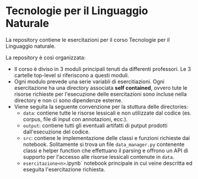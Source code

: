 # Tecnologie per il Linguaggio Naturale

La repository contiene le esercitazioni per il corso Tecnologie per il Linguaggio naturale.

La repository è così organizzata:
* Il corso è diviso in 3 moduli principali tenuti da differenti professori. Le 3 cartelle top-level si riferiscono a questi moduli.
* Ogni modulo prevede una serie variabli di esercitiazioni. Ogni esercitazione ha una directory associata **self contained**, ovvero tute le risorse richieste per l'esecuzione delle esercitazioni sono incluse nella directory e non ci sono dipendenze esterne.
* Viene seguita la seguente convenzione per la stuttura delle directories:
    * `data`: contiene tutte le risorse lessicali e non utilizzate dal codice (es. corpus, file di input con annotazioni, ecc.).
    * `output`: contiene tutti gli eventuali artifatti di putput prodotti dall'esecuzione del codice.
    * `src`: contiene le implementazione delle classi e funzioni richieste dai notebook. Solitamente si trova un file `data_manager.py` contenente classi e  helper function che effettuano il parsing e offrono un API di supporto per l'accesso alle risorse lessicali contenute in `data`.
    * `esercitazione<n>`.ipynb` notebook principale in cui veine descritta ed eseguita l'esercitazione richiesta.

